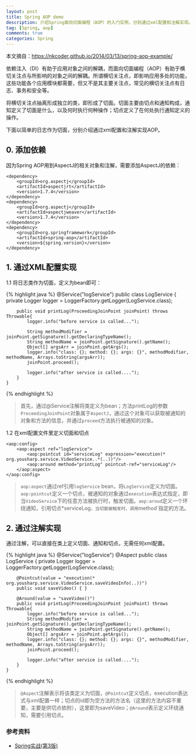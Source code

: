 ```yaml
---
layout: post
title: Spring AOP demo
description: 介绍Spring面向切面编程（AOP）的入门实例，分别通过xml配置和注解实现。
tag: [Spring, aop]
comments: true
categories: Spring
---
```



本文摘自：https://nkcoder.github.io/2014/03/13/spring-aop-example/  

依赖注入（DI）有助于应用对象之间的解耦，而面向切面编程（AOP）有助于横切关注点与所影响的对象之间的解耦。所谓横切关注点，即影响应用多处的功能，这些功能各个应用模块都需要，但又不是其主要关注点，常见的横切关注点有日志、事务和安全等。

将横切关注点抽离形成独立的类，即形成了切面。切面主要由切点和通知构成，通知定义了切面是什么，以及何时执行何种操作；切点定义了在何处执行通知定义的操作。

下面以简单的日志作为切面，分别介绍通过xml配置和注解实现AOP。

## 0. 添加依赖

因为Spring AOP用到AspectJ的相关对象和注解，需要添加AspectJ的依赖：

	<dependency>
		<groupId>org.aspectj</groupId>
		<artifactId>aspectjrt</artifactId>
		<version>1.7.4</version>
	</dependency>
	<dependency>
		<groupId>org.aspectj</groupId>
		<artifactId>aspectjweaver</artifactId>
		<version>1.7.4</version>
	</dependency>
	<dependency>
		<groupId>org.springframework</groupId>
		<artifactId>spring-aop</artifactId>
		<version>${spring.version}</version>
	</dependency>

## 1. 通过XML配置实现

1.1 将日志类作为切面，定义为bean即可：

{% highlight java %}
	@Service("logService")
	public class LogService {
		private Logger logger = LoggerFactory.getLogger(LogService.class);

		public void printLog(ProceedingJoinPoint joinPoint) throws Throwable{
			logger.info("before service is called...");

			String methodModifier = joinPoint.getSignature().getDeclaringTypeName();
			String methodName = joinPoint.getSignature().getName();
			Object[] argsArr = joinPoint.getArgs();
			logger.info("class: {}; method: {}; args: {}", methodModifier, methodName, Arrays.toString(argsArr));
			joinPoint.proceed();

			logger.info("after service is called....");
		}
	}
 {% endhighlight %}


> 首先，通过@Service注解将类定义为bean；方法printLog的参数`ProceedingJoinPoint`对象属于`AspectJ`，通过这个对象可以获取被通知的对象和方法的信息，并通过`proceed`方法执行被通知的对象。

1.2 在xml配置文件里定义切面和切点

    <aop:config>
        <aop:aspect ref="logService">
            <aop:pointcut id="serviceLog" expression="execution(* org.yousharp.service.VideoService..*(..))"/>
            <aop:around method="printLog" pointcut-ref="serviceLog"/>
        </aop:aspect>
    </aop:config>

> `aop:aspect`通过ref引用`logService` bean，将`LogService`定义为切面。`aop:pointcut`定义一个切点，被通知的对象通过`execution`表达式指定，即当`VideoService`下的任意方法被执行时，触发切面。`aop:aroud`定义一个环绕通知，引用切点*serviceLog`，当切面被触发时，调用`method`指定的方法。

## 2. 通过注解实现

通过注解，可以直接在类上定义切面、通知和切点，无需任何xml配置。

{% highlight java %}
    @Service("logService")
	@Aspect
	public class LogService {
		private Logger logger = LoggerFactory.getLogger(LogService.class);

		@Pointcut(value = "execution(* org.yousharp.service.VideoService.saveVideoInfo(..))")
		public void saveVideo() { }

		@Around(value = "saveVideo()")
		public void printLog(ProceedingJoinPoint joinPoint) throws Throwable{
			logger.info("before service is called...");
			String methodModifier = joinPoint.getSignature().getDeclaringTypeName();
			String methodName = joinPoint.getSignature().getName();
			Object[] argsArr = joinPoint.getArgs();
			logger.info("class: {}; method: {}; args: {}", methodModifier, methodName, Arrays.toString(argsArr));
			joinPoint.proceed();

			logger.info("after service is called....");
		}
	}
{% endhighlight %}	

> `@Aspect`注解表示将该类定义为切面，`@Pointcut`定义切点，execution表达式与xml配置一样；切点的id即为空方法的方法名（这里的方法内容不重要，主要是供切点依附），这里即为saveVideo；`@Around`表示定义环绕通知，需要引用切点。

### 参考资料

+ [Spring实战(第3版)](http://www.amazon.cn/Spring%E5%AE%9E%E6%88%98-%E6%B2%83%E5%B0%94%E6%96%AF/dp/B00CY6UD2I/ref=sr_1_1?ie=UTF8&qid=1394943496&sr=8-1&keywords=spring+in+action)

